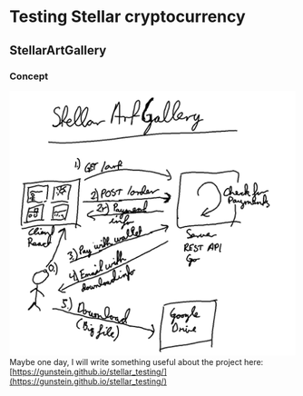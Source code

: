 # Testing Stellar cryptocurrency

## StellarArtGallery
### Concept
![Concept](StellarArtGalleryConcept.png "Concept")
Maybe one day, I will write something useful about the project here:
[https://gunstein.github.io/stellar_testing/](https://gunstein.github.io/stellar_testing/)
